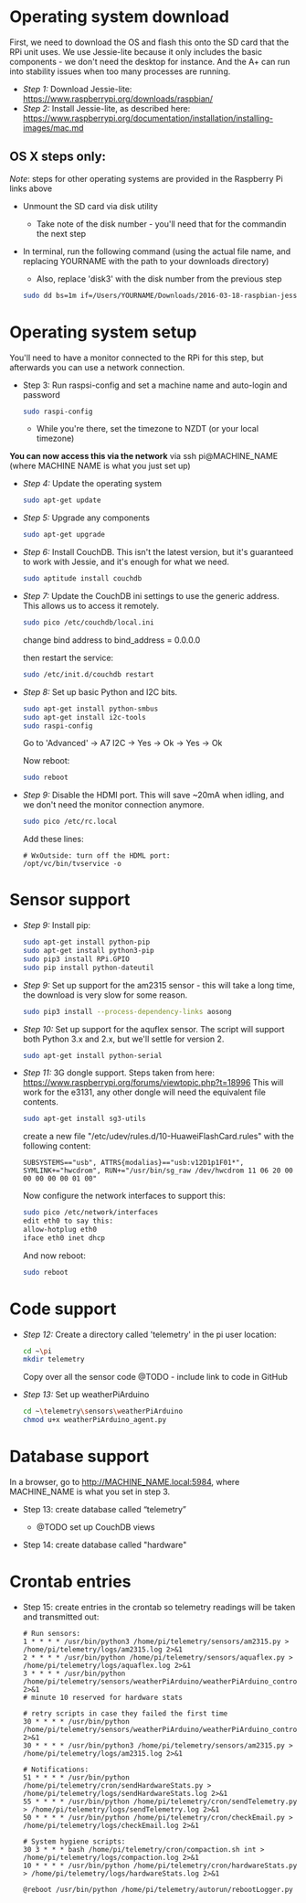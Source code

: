 Operating system download
=========================

First, we need to download the OS and flash this onto the SD card that the RPi unit uses.
We use Jessie-lite because it only includes the basic components - we don't need the desktop for instance. And the A+ can run into stability issues when too many processes are running.

- *Step 1:* Download Jessie-lite: https://www.raspberrypi.org/downloads/raspbian/
- *Step 2:* Install Jessie-lite, as described here: https://www.raspberrypi.org/documentation/installation/installing-images/mac.md

OS X steps only:
----------------

*Note*: steps for other operating systems are provided in the Raspberry Pi links above

- Unmount the SD card via disk utility
  - Take note of the disk number - you'll need that for the commandin the next step
- In terminal, run the following command (using the actual file name, and replacing YOURNAME with the path to your downloads directory)
  - Also, replace 'disk3' with the disk number from the previous step

  ```bash
  sudo dd bs=1m if=/Users/YOURNAME/Downloads/2016-03-18-raspbian-jessie-lite.img of=/dev/rdisk3
  ```

Operating system setup
======================

You'll need to have a monitor connected to the RPi for this step, but afterwards you can use a network connection.

- Step 3: Run raspsi-config and set a machine name and auto-login and password
  ```bash
  sudo raspi-config
  ```
  - While you're there, set the timezone to NZDT (or your local timezone)

**You can now access this via the network** via ssh pi@MACHINE_NAME (where MACHINE NAME is what you just set up)

- *Step 4:* Update the operating system
  ```bash
  sudo apt-get update
  ```
  
- *Step 5:* Upgrade any components
  ```bash
  sudo apt-get upgrade
  ```

- *Step 6:* Install CouchDB. This isn't the latest version, but it's guaranteed to work with Jessie, and it's enough for what we need.
  ```bash
  sudo aptitude install couchdb
  ```

- *Step 7:* Update the CouchDB ini settings to use the generic address. This allows us to access it remotely. 
  ```bash
  sudo pico /etc/couchdb/local.ini
  ```
  change bind address to bind_address = 0.0.0.0
    
  then restart the service: 
  ```bash
  sudo /etc/init.d/couchdb restart
  ```

- *Step 8:* Set up basic Python and I2C bits.
  ```bash
  sudo apt-get install python-smbus
  sudo apt-get install i2c-tools
  sudo raspi-config
  ```
  Go to 'Advanced' -> A7 I2C -> Yes -> Ok -> Yes -> Ok
  
  Now reboot:
  ```bash
  sudo reboot
  ```

- *Step 9:* Disable the HDMI port. This will save ~20mA when idling, and we don't need the monitor connection anymore.
  ```bash
  sudo pico /etc/rc.local
  ```
  Add these lines:
  ```
  # WxOutside: turn off the HDML port:
  /opt/vc/bin/tvservice -o
  ```

Sensor support
==============

- *Step 9:* Install pip:
  ```bash
  sudo apt-get install python-pip
  sudo apt-get install python3-pip
  sudo pip3 install RPi.GPIO 
  sudo pip install python-dateutil
  ```
  
- *Step 9:* Set up support for the am2315 sensor - this will take a long time, the download is very slow for some reason.
  ```bash
  sudo pip3 install --process-dependency-links aosong
  ```
- *Step 10:* Set up support for the aquflex sensor. The script will support both Python 3.x and 2.x, but we'll settle for version 2.
  ```bash
  sudo apt-get install python-serial
  ```

- *Step 11:* 3G dongle support. Steps taken from here: https://www.raspberrypi.org/forums/viewtopic.php?t=18996
  This will work for the e3131, any other dongle will need the equivalent file contents.
  ```bash
  sudo apt-get install sg3-utils
  ```
  create a new file "/etc/udev/rules.d/10-HuaweiFlashCard.rules" with the following content:
  ```
  SUBSYSTEMS=="usb", ATTRS{modalias}=="usb:v12D1p1F01*", SYMLINK+="hwcdrom", RUN+="/usr/bin/sg_raw /dev/hwcdrom 11 06 20 00 00 00 00 00 01 00"
  ```
  
  Now configure the network interfaces to support this:
  ```bash
  sudo pico /etc/network/interfaces
  edit eth0 to say this:
  allow-hotplug eth0
  iface eth0 inet dhcp
  ```

  And now reboot:
  ```bash
  sudo reboot
  ```

Code support
============

- *Step 12:* Create a directory called 'telemetry' in the pi user location:
  ```bash
  cd ~\pi
  mkdir telemetry
  ```
  
  Copy over all the sensor code
  @TODO - include link to code in GitHub

- *Step 13:* Set up weatherPiArduino
  ```bash
  cd ~\telemetry\sensors\weatherPiArduino
  chmod u+x weatherPiArduino_agent.py
  ```
Database support
================

In a browser, go to http://MACHINE_NAME.local:5984, where MACHINE_NAME is what you set in step 3.

- Step 13: create database called “telemetry”
  - @TODO set up CouchDB views
  
- Step 14: create database called "hardware"

Crontab entries
===============

- Step 15: create entries in the crontab so telemetry readings will be taken and transmitted out:
  ```
  # Run sensors:
  1 * * * * /usr/bin/python3 /home/pi/telemetry/sensors/am2315.py > /home/pi/telemetry/logs/am2315.log 2>&1
  2 * * * * /usr/bin/python /home/pi/telemetry/sensors/aquaflex.py > /home/pi/telemetry/logs/aquaflex.log 2>&1
  3 * * * * /usr/bin/python /home/pi/telemetry/sensors/weatherPiArduino/weatherPiArduino_controller.py 2>&1
  # minute 10 reserved for hardware stats
  
  # retry scripts in case they failed the first time
  30 * * * * /usr/bin/python /home/pi/telemetry/sensors/weatherPiArduino/weatherPiArduino_controller.py 2>&1
  30 * * * * /usr/bin/python3 /home/pi/telemetry/sensors/am2315.py > /home/pi/telemetry/logs/am2315.log 2>&1
  
  # Notifications:
  51 * * * * /usr/bin/python /home/pi/telemetry/cron/sendHardwareStats.py > /home/pi/telemetry/logs/sendHardwareStats.log 2>&1
  55 * * * * /usr/bin/python /home/pi/telemetry/cron/sendTelemetry.py > /home/pi/telemetry/logs/sendTelemetry.log 2>&1
  50 * * * * /usr/bin/python /home/pi/telemetry/cron/checkEmail.py > /home/pi/telemetry/logs/checkEmail.log 2>&1
  
  # System hygiene scripts:
  30 3 * * * bash /home/pi/telemetry/cron/compaction.sh int > /home/pi/telemetry/logs/compaction.log 2>&1
  10 * * * * /usr/bin/python /home/pi/telemetry/cron/hardwareStats.py > /home/pi/telemetry/logs/hardwareStats.log 2>&1
  
  @reboot /usr/bin/python /home/pi/telemetry/autorun/rebootLogger.py
  ```
